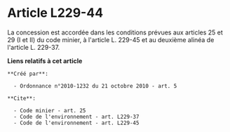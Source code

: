# Article L229-44

La concession est accordée dans les conditions prévues aux articles 25 et 29 (I et II) du code minier, à l'article L. 229-45
et au deuxième alinéa de l'article L. 229-37.

**Liens relatifs à cet article**

	**Créé par**:

	  - Ordonnance n°2010-1232 du 21 octobre 2010 - art. 5

	**Cite**:

	  - Code minier - art. 25
	  - Code de l'environnement - art. L229-37
	  - Code de l'environnement - art. L229-45
